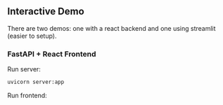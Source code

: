 ## Interactive Demo

There are two demos: one with a react backend and one using streamlit (easier to setup).

### FastAPI + React Frontend
Run server:

```bash
uvicorn server:app
```

Run frontend:
```bash
```
